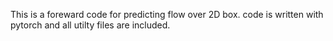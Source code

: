 This is a foreward code for predicting flow over 2D box.
code is written with pytorch and all utilty files are included.
